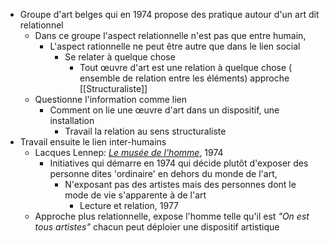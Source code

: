- Groupe d'art belges qui en 1974 propose des pratique autour d'un art dit relationnel
	- Dans ce groupe l'aspect relationnelle n'est pas que entre humain,
		- L'aspect rationnelle ne peut être autre que dans le lien social
			- Se relater à quelque chose
				- Tout œuvre d'art est une relation à quelque chose ( ensemble de relation entre les éléments) approche [[Structuraliste]]
	- Questionne l'information comme lien
		- Comment on lie une œuvre d'art dans un dispositif, une installation
			- Travail la relation au sens structuraliste
- Travail ensuite le lien inter-humains
	- Lacques Lennep: [*Le musée de l'homme*](https://www.lennep.be/Lennep/Musee_de_lhomme.html), 1974
		- Initiatives qui démarre en 1974 qui décide plutôt d'exposer des personne dites 'ordinaire' en dehors du monde de l'art,
			- N'exposant pas des artistes mais des personnes dont le mode de vie s'apparente à de l'art
				- Lecture et relation, 1977
	- Approche plus relationnelle, expose l'homme telle qu'il est *"On est tous artistes"* chacun peut déploier une dispositif artistique